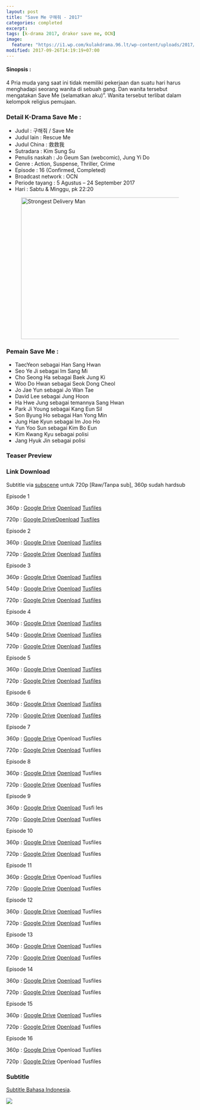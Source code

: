 ```yaml
---
layout: post
title: "Save Me 구해줘 - 2017"
categories: completed
excerpt:
tags: [k-drama 2017, drakor save me, OCN]
image:
  feature: "https://i1.wp.com/kulakdrama.96.lt/wp-content/uploads/2017/08/save-me.jpg?resize=600%2C381"
modified: 2017-09-26T14:19:19+07:00
---
```

<h4>Sinopsis :</h4>
<p>4 Pria muda yang saat ini tidak memiliki pekerjaan dan suatu hari harus menghadapi seorang wanita di sebuah gang. Dan wanita tersebut mengatakan Save Me (selamatkan aku)”. Wanita tersebut terlibat dalam kelompok religius pemujaan.</p><h3>Detail K-Drama Save Me :</h3> <ul><li>Judul : 구해줘 / Save Me</li><li>Judul lain : Rescue Me</li><li>Judul China : 救救我</li><li>Sutradara : Kim Sung Su</li><li>Penulis naskah : Jo Geum San (webcomic), Jung Yi Do</li><li>Genre : Action, Suspense, Thriller, Crime</li><li>Episode : 16 (Confirmed, Completed)</li><li>Broadcast network : OCN</li><li>Periode tayang : 5 Agustus – 24 September 2017</li><li>Hari : Sabtu &amp; Minggu, pk 22:20</li></ul>
<figure class="entry-thumbnail">
<img layout="responsive" height="381" width="600" src="https://i1.wp.com/kulakdrama.96.lt/wp-content/uploads/2017/08/save-me.jpg?resize=600%2C381" alt="Strongest Delivery Man" title="premiere_deliveryman3" />
</figure>
<h3>Pemain Save Me :</h3>
<ul><li>TaecYeon sebagai Han Sang Hwan</li><li>Seo Ye Ji sebagai Im Sang Mi</li><li>Cho Seong Ha sebagai Baek Jung Ki</li><li>Woo Do Hwan sebagai Seok Dong Cheol</li><li>Jo Jae Yun sebagai Jo Wan Tae</li><li>David Lee sebagai Jung Hoon</li><li>Ha Hwe Jung sebagai temannya Sang Hwan</li><li>Park Ji Young sebagai Kang Eun Sil</li><li>Son Byung Ho sebagai Han Yong Min</li><li>Jung Hae Kyun sebagai Im Joo Ho</li><li>Yun Yoo Sun sebagai Kim Bo Eun</li><li>Kim Kwang Kyu sebagai polisi</li><li>Jang Hyuk Jin sebagai polisi</li></ul><h3>Teaser Preview</h3>
<amp-youtube layout="responsive" data-videoid="QT1uP3ViOH8" width="480" height="270" ></amp-youtube><h3>Link Download</h3><p>Subtitle via <a href="https://subscene.com/subtitles/save-me-goohaejwoe">subscene</a> untuk 720p [Raw/Tanpa sub], 360p sudah hardsub</p><p class="center">Episode 1</p><p>360p : <a class="btn btn-info" href="http://mi.knoacc.org/dl/drive?id=0B9zQoX327iIlOHNOZEU4Q0M1aGs&name=Save.Me.360p.mp4&size=na">Google Drive</a> <a class="btn btn-info" href="http://adfree.ga?size=na&dom=oload.stream&code=f/EhcwXAj5ONM&name=Save.Me.E01.360p.mp4">Openload</a> <a class="btn btn-info" href="http://adfree.ga?size=na&dom=tusfiles.net&code=fo1vbdysrtmg&name=Save.Me.E01.360p.mp4">Tusfiles</a></p><p>720p : <a class="btn btn-info" href="http://mi.knoacc.org/dl/drive?id=0B9zQoX327iIldDhaa3BOWXkyY3M&name=Save.Me.360p.mp4&size=na">Google Drive</a><a class="btn btn-info" href="http://adfree.ga?size=na&dom=oload.stream&code=f/fH-jGvN7J80&name=Save.Me.E01.720p.mkv.mp4">Openload</a> <a class="btn btn-info" href="http://adfree.ga?size=na&dom=tusfiles.net&code=pr2r653re8os&name=Save.Me.E01.mkv.mp4">Tusfiles</a></p><p class="center">Episode 2</p><p>360p : <a class="btn btn-info" href="http://mi.knoacc.org/dl/drive?id=0B9zQoX327iIlcTdUR09rdGMtcFU&name=Save.Me.360p.mp4&size=na">Google Drive</a> <a class="btn btn-info" href="http://adfree.ga?size=na&dom=oload.stream&code=f/BoI2GPqorS0&name=Save.Me.E02.360p.mp4">Openload</a> <a class="btn btn-info" href="http://adfree.ga?size=na&dom=tusfiles.net&code=uq9dk9jmm2hm&name=Save.Me.E02.360p.mp4">Tusfiles</a></p><p>720p : <a class="btn btn-info" href="http://mi.knoacc.org/dl/drive?id=0B9zQoX327iIlTEJMVjJMYlh5azA&name=Save.Me.360p.mp4&size=na">Google Drive</a> <a class="btn btn-info" href="http://adfree.ga?size=na&dom=oload.stream&code=f/JkQLCok_jro&name=Save.Me.E02.720p.mkv.mp4">Openload</a> <a class="btn btn-info" href="http://adfree.ga?size=na&dom=tusfiles.net&code=p6bntzukj4hs&name=Save.Me.E02.mkv.mp4">Tusfiles</a></p><p class="center">Episode 3</p><p>360p : <a class="btn btn-info" href="http://mi.knoacc.org/dl/drive?id=0B9zQoX327iIlZDhEM1BuUWJVV3c&name=Save.Me.360p.mp4&size=na">Google Drive</a> <a class="btn btn-info" href="http://adfree.ga?size=na&dom=oload.stream&code=f/po6wzxf73sk&name=Save.Me.E03.360p-id.mp4">Openload</a> <a class="btn btn-info" href="http://adfree.ga?size=na&dom=tusfiles.net&code=pvtzm1bg5c2a&name=Save.Me.E03.360p-id.mp4">Tusfiles</a></p><p>540p : <a class="btn btn-info" href="http://mi.knoacc.org/dl/drive?id=0B9zQoX327iIlYzFQeldBRi1fT1U&name=Save.Me.360p.mp4&size=na">Google Drive</a> <a class="btn btn-info" href="http://adfree.ga?size=na&dom=oload.stream&code=f/Wu76LquJWv4&name=Save.Me.E03.170812.540p-NEXT.mkv.mp4">Openload</a> <a class="btn btn-info" href="http://adfree.ga?size=na&dom=tusfiles.net&code=xuyi5lg4fpt1&name=Save.Me.E03.170812.540p-NEXT.mkv">Tusfiles</a></p><p>720p : <a class="btn btn-info" href="http://mi.knoacc.org/dl/drive?id=0B_XHgc9kZqwQZWNoXy01YjRwc00&name=Save.Me.360p.mp4&size=na">Google Drive</a> <a class="btn btn-info" href="http://adfree.ga?size=na&dom=oload.stream&code=f/u5Wh_nfnS_Q&name=Save.Me.E03.HDTV.x265.AAC.720p-AzH.mp4">Openload</a> <a class="btn btn-info" href="http://adfree.ga?size=na&dom=tusfiles.net&code=66kzjo8uai9a&name=Save.Me.E03.HDTV.720p.mkv">Tusfiles</a></p><p class="center">Episode 4</p><p>360p : <a class="btn btn-info" href="http://mi.knoacc.org/dl/drive?id=0B_XHgc9kZqwQdVhDM0lldDJyNDA&name=Save.Me.360p.mp4&size=na">Google Drive</a> <a class="btn btn-info" href="http://adfree.ga?size=na&dom=oload.stream&code=f/yApjkAZgl7c&name=Save.Me.E04.360p.mp4">Openload</a> <a class="btn btn-info" href="http://adfree.ga?size=na&dom=tusfiles.net&code=wh7p301azu8a&name=Save.Me.E04.360p.mp4">Tusfiles</a></p><p>540p : <a class="btn btn-info" href="http://mi.knoacc.org/dl/drive?id=0B_XHgc9kZqwQVFIzc3Vxb0pob3c&name=Save.Me.360p.mp4&size=na">Google Drive</a> <a class="btn btn-info" href="http://adfree.ga?size=na&dom=oload.stream&code=f/6VQKhnJlgzQ&name=Save.Me.E04.170813.540p-NEXT.mkv.mp4">Openload</a> <a class="btn btn-info" href="http://adfree.ga?size=na&dom=tusfiles.net&code=4o5d64v43llp&name=Save.Me.E04.170813.540p-NEXT.mkv">Tusfiles</a></p><p>720p : <a class="btn btn-info" href="http://mi.knoacc.org/dl/drive?id=0B_XHgc9kZqwQNWRkOTcxckVOeFk&name=Save.Me.360p.mp4&size=na">Google Drive</a> <a class="btn btn-info" href="http://adfree.ga?size=na&dom=oload.stream&code=f/fGx3VO7C77Y&name=Save.Me.E04.HDTV.x265.AAC.720p-AzH-%5Bkulakdrama.96.lt%5D.mkv">Openload</a> <a class="btn btn-info" href="http://adfree.ga?size=na&dom=tusfiles.net&code=owhxf09n46fb&name=Save.Me.E04.HDTV.720p.mkv">Tusfiles</a></p><p class="center">Episode 5</p><p>360p : <a class="btn btn-info" href="http://mi.knoacc.org/dl/drive?id=0B_XHgc9kZqwQQ0RlOVlZLVJSRWM&name=Save.Me.360p.mp4&size=na">Google Drive</a> <a class="btn btn-info" href="http://adfree.ga?size=na&dom=oload.stream&code=f/dv2uDpG9C2U&name=Save.Me.E05.360p.mp4">Openload</a> <a class="btn btn-info" href="http://adfree.ga?size=na&dom=tusfiles.net&code=8qwro3npa5vd&name=Save.Me.E05.360p.mp4">Tusfiles</a></p><p>720p : <a class="btn btn-info" href="http://mi.knoacc.org/dl/drive?id=0B_XHgc9kZqwQSkNHQ3dBSlRtZjA&name=Save.Me.360p.mp4&size=na">Google Drive</a> <a class="btn btn-info" href="http://adfree.ga?size=na&dom=oload.stream&code=f/1A7gbZwH7f4&name=Save.Me.E05.720p.mkv.mp4">Openload</a> <a class="btn btn-info" href="http://adfree.ga?size=na&dom=tusfiles.net&code=qcyp16sy04be&name=Save.Me.E05.mkv.mp4">Tusfiles</a></p><p class="center">Episode 6</p><p>360p : <a class="btn btn-info" href="http://mi.knoacc.org/dl/drive?id=0B06qp4iVUkx8Y2pZTlJsV3ZqdjQ&name=Save.Me.360p.mp4&size=na">Google Drive</a> <a class="btn btn-info" href="http://adfree.ga?size=na&dom=oload.stream&code=f/ODfWn9AiXWo&name=Save.Me.E06.360p.mp4">Openload</a> <a class="btn btn-info" href="http://adfree.ga?size=na&dom=tusfiles.net&code=eyhdjjacid69&name=Save.Me.E06.360p.mp4">Tusfiles</a></p><p>720p : <a class="btn btn-info" href="http://mi.knoacc.org/dl/drive?id=0B_XHgc9kZqwQRXRzalNIOTVZX0E&name=Save.Me.360p.mp4&size=na">Google Drive</a> <a class="btn btn-info" href="http://adfree.ga?size=na&dom=oload.stream&code=f/DcSRAAAgCqg&name=Save.Me.E06.720p.mkv.mp4">Openload</a> <a class="btn btn-info" href="http://adfree.ga?size=na&dom=tusfiles.net&code=noeqid5nijde&name=Save.Me.E06.mkv.mp4">Tusfiles</a></p><p class="center">Episode 7</p><p>360p : <a class="btn btn-info" href="http://mi.knoacc.org/dl/drive?id=0B06qp4iVUkx8aXlxR2toemlKS1E&name=Save.Me.360p.mp4&size=na">Google Drive</a> <span class="btn btn-disabled">Openload</span> <span class="btn btn-disabled">Tusfiles</span></p><p>720p : <a class="btn btn-info" href="http://mi.knoacc.org/dl/drive?id=0B06qp4iVUkx8YXRKbkt2aHk0Yzg&name=Save.Me.360p.mp4&size=na">Google Drive</a> <a class="btn btn-info" href="http://adfree.ga?size=na&dom=oload.stream&code=f/0DZAcfRZbj0&name=Save.Me.E07.720p.mkv.mp4">Openload</a> <span class="btn btn-disabled">Tusfiles</span></p><p class="center">Episode 8</p><p>360p : <a class="btn btn-info" href="http://mi.knoacc.org/dl/drive?id=0B06qp4iVUkx8LUdUN1NONzFUcVU&name=Save.Me.360p.mp4&size=na">Google Drive</a> <a class="btn btn-info" href="http://adfree.ga?size=na&dom=oload.stream&code=f/BAcAPRQ0VLI&name=Save.Me.E08.360p-id.mp4">Openload</a> <span class="btn btn-disabled">Tusfiles</span></p><p>720p : <a class="btn btn-info" href="http://mi.knoacc.org/dl/drive?id=0B06qp4iVUkx8TElRaWRFTUZYZFk&name=Save.Me.360p.mp4&size=na">Google Drive</a> <a class="btn btn-info" href="http://adfree.ga?size=na&dom=oload.stream&code=f/wAFdPA4bYhU&name=Save.Me.E08.170827.HDTV.H264.720p-SS-%5BKulakdrama.96.lt%5D.mkv.mp4">Openload</a> <span class="btn btn-disabled">Tusfiles</span></p><p class="center">Episode 9</p><p>360p : <a class="btn btn-info" href="http://mi.knoacc.org/dl/drive?id=0B387gMJkFaWzcUVGVmtaYlN1QVE&name=Save.Me.360p.mp4&size=na">Google Drive</a> <a class="btn btn-info" href="http://adfree.ga?size=na&dom=oload.stream&code=f/Maetm1hQzes&name=Save.Me.E09.360p-id.mp4">Openload</a> Tusfi les</p><p>720p : <a class="btn btn-info" href="http://mi.knoacc.org/dl/drive?id=0B387gMJkFaWzeGxmQ01ETHFKT28&name=Save.Me.360p.mp4&size=na">Google Drive</a> <a class="btn btn-info" href="http://adfree.ga?size=na&dom=oload.stream&code=f/Q7fzeDvYmB0&name=Save.Me.E09.720p-%5Bkulakdrama.96.lt%5D.mkv.mp4">Openload</a> <span class="btn btn-disabled">Tusfiles</span></p><p class="center">Episode 10</p><p>360p : <a class="btn btn-info" href="http://mi.knoacc.org/dl/drive?id=0B387gMJkFaWzay1iSHhGc25WWjg&name=Save.Me.360p.mp4&size=na">Google Drive</a> <a class="btn btn-info" href="http://adfree.ga?size=na&dom=oload.stream&code=0hRc4ij-wBQ&name=Save.Me.E10.360p.mp4">Openload</a> <span class="btn btn-disabled">Tusfiles</span></p><p>720p : <a class="btn btn-info" href="http://mi.knoacc.org/dl/drive?id=0B387gMJkFaWzUm1JdkFhbW9XSHM&name=Save.Me.360p.mp4&size=na">Google Drive</a> <a class="btn btn-info" href="http://adfree.ga?size=na&dom=oload.stream&code=2wkUcJ3-lpI&name=Save.Me.E10.720p.mp4">Openload</a> <span class="btn btn-disabled">Tusfiles</span></p><p class="center">Episode 11</p><p>360p : <a class="btn btn-info" href="http://mi.knoacc.org/dl/drive?id=0B387gMJkFaWzam14aHNuaVc5ZHc&name=Save.Me.360p.mp4&size=l100MB">Google Drive</a> <span class="btn btn-disabled">Openload</span> <span class="btn btn-disabled">Tusfiles</span></p><p>720p : <a class="btn btn-info" href="http://mi.knoacc.org/dl/drive?id=0B387gMJkFaWzdmJNQWFiSTN0TDA&name=Save.Me.360p.mp4&size=na">Google Drive</a> <a class="btn btn-info" href="http://adfree.ga?size=na&dom=oload.stream&code=zEDL_0hc7-M&name=Save.Me.E11.170909.HDTV.H264.720p-SS.mp4">Openload</a> <span class="btn btn-disabled">Tusfiles</span></p><p class="center">Episode 12</p><p>360p : <a class="btn btn-info" href="http://mi.knoacc.org/dl/drive?id=0B387gMJkFaWzZFJJR1lOWmdvSWc&name=Save.Me.360p.mp4&size=na">Google Drive</a> <a class="btn btn-info" href="http://adfree.ga?size=na&dom=oload.stream&code=yv6dRms1rn0&name=Save.Me.E12.360p.mp4">Openload</a> <span class="btn btn-disabled">Tusfiles</span></p><p>720p : <a class="btn btn-info" href="http://mi.knoacc.org/dl/drive?id=0B387gMJkFaWzOEpkVVp2ZlNYWFk&name=Save.Me.360p.mp4&size=na">Google Drive</a> <a class="btn btn-info" href="http://adfree.ga?size=na&dom=oload.stream&code=tHvCJCXDMss&name=Save.Me.E12.720p.mp4">Openload</a> <span class="btn btn-disabled">Tusfiles</span></p><p class="center">Episode 13</p><p>360p : <a class="btn btn-info" href="http://mi.knoacc.org/dl/drive?id=0B387gMJkFaWzRlk1RUNHWnhoNmM&name=Save.Me.360p.mp4&size=na">Google Drive</a> <a class="btn btn-info" href="http://adfree.ga?size=na&dom=oload.stream&code=u-CM8jcYhLs&name=Save.Me.E13.360p.mp4">Openload</a> <span class="btn btn-disabled">Tusfiles</span></p><p>720p : <a class="btn btn-info" href="http://mi.knoacc.org/dl/drive?id=0B387gMJkFaWzaFhSU3dQMDh0eUk&name=Save.Me.360p.mp4&size=na">Google Drive</a> <a class="btn btn-info" href="http://adfree.ga?size=na&dom=oload.stream&code=W6d9B_nsC7o&name=Save.Me.E13.170916.HDTV.H264-SS.mp4">Openload</a> <span class="btn btn-disabled">Tusfiles</span></p><p class="center">Episode 14</p><p>360p : <a class="btn btn-info" href="http://mi.knoacc.org/dl/drive?id=0B387gMJkFaWzT3FOV0w0SjBZaVE&name=Save.Me.360p.mp4&size=na">Google Drive</a> <a class="btn btn-info" href="http://adfree.ga?size=na&dom=oload.stream&code=zEMzjXYP3WE&name=Save.Me.E14.360p.mp4">Openload</a> <span class="btn btn-disabled">Tusfiles</span></p><p>720p : <a class="btn btn-info" href="http://mi.knoacc.org/dl/drive?id=0B387gMJkFaWzTTdRQS1WYkVJWEk&name=Save.Me.360p.mp4&size=na">Google Drive</a> <a class="btn btn-info" href="http://adfree.ga?size=na&dom=oload.stream&code=czR5aI8uAcc&name=Save.Me.E14.170917.HDTV.H264._-SS.mp4">Openload</a> <span class="btn btn-disabled">Tusfiles</span></p><p class="center">Episode 15</p><p>360p : <a class="btn btn-info" href="http://mi.knoacc.org/dl/drive?id=0B387gMJkFaWzWTZBcE5NUUQ1NFE&name=Save.Me.360p.mp4&size=na">Google Drive</a> <a class="btn btn-info" href="http://adfree.ga?size=na&dom=oload.stream&code=alX-h2EeyhE&name=Save.Me.E15.720p.mp4">Openload</a> <span class="btn btn-disabled">Tusfiles</span></p><p>720p : <a class="btn btn-info" href="http://mi.knoacc.org/dl/drive?id=0B387gMJkFaWzSmVwdml6X1FLUlk&name=Save.Me.360p.mp4&size=na">Google Drive</a> <a class="btn btn-info" href="http://adfree.ga?size=na&dom=oload.stream&code=fneO1iKNMEI&name=Save.Me.E15.360p.mp4">Openload</a> <span class="btn btn-disabled">Tusfiles</span></p><p class="center">Episode 16</p><p>360p : <a class="btn btn-info" href="http://mi.knoacc.org/dl/drive?id=0B387gMJkFaWzdEZJYW1vbFJZc0k&name=Save.Me.360p.mp4&size=na">Google Drive</a> <span class="btn btn-disabled">Openload</span> <span class="btn btn-disabled">Tusfiles</span></p><p>720p : <a class="btn btn-info" href="http://mi.knoacc.org/dl/drive?id=0B387gMJkFaWzVWdFN2NNMWVySzg&name=Save.Me.360p.mp4&size=na">Google Drive</a> <span class="btn btn-disabled">Openload</span> <span class="btn btn-disabled">Tusfiles</span></p><h3>Subtitle</h3><p><a href="https://subscene.com/subtitles/save-me-goohaejwoe">Subtitle Bahasa Indonesia</a>.</p>
<noscript><img src="//repo.knoacc.org/images/kdrama.jpg"/></noscript>
